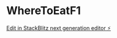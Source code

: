 # WhereToEatF1

[Edit in StackBlitz next generation editor ⚡️](https://stackblitz.com/~/github.com/53199/WhereToEatF1)